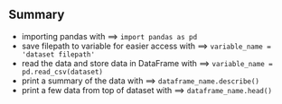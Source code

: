 ## Summary
  + importing pandas with ==> `import pandas as pd`
  + save filepath to variable for easier access with ==> `variable_name = 'dataset filepath'`
  + read the data and store data in DataFrame with ==> `variable_name = pd.read_csv(dataset)`
  + print a summary of the data with ==> `dataframe_name.describe()`
  + print a few data from top of dataset with ==> `dataframe_name.head()`
  
